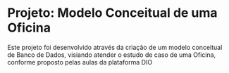# Projeto: Modelo Conceitual de uma Oficina

Este projeto foi desenvolvido através da criação de um modelo conceitual de Banco de Dados, visiando atender o estudo de caso de uma Oficina, conforme proposto pelas aulas da plataforma DIO
